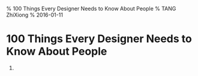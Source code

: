 % 100 Things Every Designer Needs to Know About People
% TANG ZhiXiong
% 2016-01-11

100 Things Every Designer Needs to Know About People
====================================================

1.


